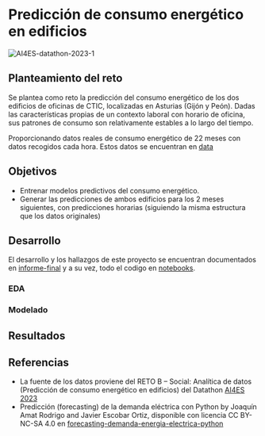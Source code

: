 # Predicción de consumo energético en edificios

![AI4ES-datathon-2023-1](https://www.ai4es.com/wp-content/uploads/AI4ES-datathon-2023-1.png)

## Planteamiento del reto

Se plantea como reto la predicción del consumo energético de los dos edificios de oficinas de CTIC, localizadas en Asturias (Gijón y Peón). Dadas las características propias de un contexto laboral con horario de oficina, sus patrones de consumo son relativamente estables a lo largo del tiempo.

Proporcionando datos reales de consumo energético de 22 meses con datos recogidos cada hora. Estos datos se encuentran en [data]()

## Objetivos

- Entrenar modelos predictivos del consumo energético.
- Generar las predicciones de ambos edificios para los 2 meses siguientes, con predicciones horarias (siguiendo la misma estructura que los datos originales)

## Desarrollo

El desarrollo y los hallazgos de este proyecto se encuentran documentados en [informe-final]() y a su vez, todo el codigo en [notebooks]().

### EDA

### Modelado

## Resultados

## Referencias

- La fuente de los datos proviene del RETO B – Social: Analítica de datos (Predicción de consumo energético en edificios) del Datathon [AI4ES 2023](https://www.ai4es.com/ai4es-datathon-2023/)
- Predicción (forecasting) de la demanda eléctrica con Python by Joaquín Amat Rodrigo and Javier Escobar Ortiz, disponible con licencia CC BY-NC-SA 4.0 en [forecasting-demanda-energia-electrica-python](https://www.cienciadedatos.net/py29-forecasting-demanda-energia-electrica-python.html)